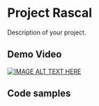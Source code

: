 # Project Rascal

Description of your project.

## Demo Video
[![IMAGE ALT TEXT HERE](https://img.youtube.com/vi/-Ozvl6QzQxQ/0.jpg)](https://www.youtube.com/watch?v=-Ozvl6QzQxQ)

## Code samples

